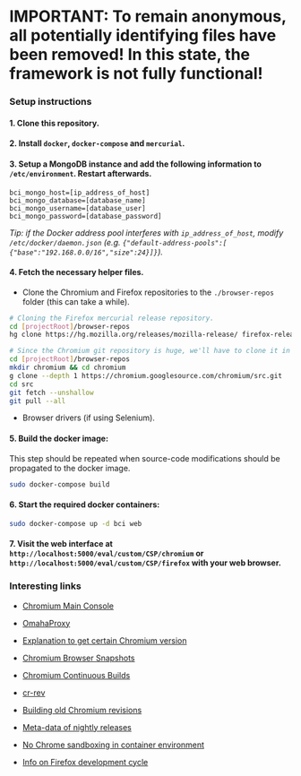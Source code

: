 # IMPORTANT: To remain anonymous, all potentially identifying files have been removed! In this state, the framework is not fully functional!

### Setup instructions

#### 1. Clone this repository.


#### 2. Install `docker`, `docker-compose` and `mercurial`.


#### 3. Setup a MongoDB instance and add the following information to `/etc/environment`. Restart afterwards.

```
bci_mongo_host=[ip_address_of_host]
bci_mongo_database=[database_name]
bci_mongo_username=[database_user]
bci_mongo_password=[database_password]
```

*Tip: if the Docker address pool interferes with `ip_address_of_host`, modify `/etc/docker/daemon.json` (e.g. `{"default-address-pools":[
{"base":"192.168.0.0/16","size":24}]}`).*


#### 4. Fetch the necessary helper files.

* Clone the Chromium and Firefox repositories to the `./browser-repos` folder (this can take a while).

```bash
# Cloning the Firefox mercurial release repository.
cd [projectRoot]/browser-repos
hg clone https://hg.mozilla.org/releases/mozilla-release/ firefox-release

# Since the Chromium git repository is huge, we'll have to clone it in multiple steps [source: https://stackoverflow.com/a/22317479/3366464].
cd [projectRoot]/browser-repos
mkdir chromium && cd chromium
g clone --depth 1 https://chromium.googlesource.com/chromium/src.git
cd src
git fetch --unshallow
git pull --all
```

* Browser drivers (if using Selenium).


#### 5. Build the docker image:

This step should be repeated when source-code modifications should be propagated to the docker image.

```bash
sudo docker-compose build
```


#### 6. Start the required docker containers:

```bash
sudo docker-compose up -d bci web
```


#### 7. Visit the web interface at `http://localhost:5000/eval/custom/CSP/chromium` or `http://localhost:5000/eval/custom/CSP/firefox` with your web browser.


### Interesting links

* [Chromium Main Console](https://ci.chromium.org/p/chromium/g/main/console)
* [OmahaProxy](https://omahaproxy.appspot.com/)
* [Explanation to get certain Chromium version](https://www.chromium.org/getting-involved/download-chromium)
* [Chromium Browser Snapshots](https://commondatastorage.googleapis.com/chromium-browser-snapshots/index.html)
* [Chromium Continuous Builds](https://commondatastorage.googleapis.com/chromium-browser-continuous/index.html)
* [cr-rev](https://cr-rev.appspot.com/)
* [Building old Chromium revisions](https://chromium.googlesource.com/chromium/src.git/+/master/docs/building_old_revisions.md)
* [Meta-data of nightly releases](https://hg.mozilla.org/mozilla-central/json-firefoxreleases)
* [No Chrome sandboxing in container environment](https://stackoverflow.com/questions/59087200/google-chrome-failed-to-move-to-new-namespace)

* [Info on Firefox development cycle](https://mozilla.github.io/process-releases/draft/development_overview/)